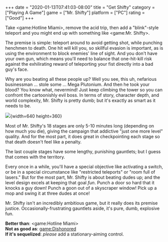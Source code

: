 +++
date = "2020-01-13T07:41:03-08:00"
title = "Get Shifty"
category = ["Playing A Game"]
game = ["Mr. Shifty"]
platform = ["PC"]
rating = ["Good"]
+++

Take <game:Hotline Miami>, remove the acid trip, then add a "blink"-style teleport and you might end up with something like <game:Mr. Shifty>.

The premise is simple: teleport around to avoid getting shot, while punching henchmen to death.  One hit will kill you, so skillful evasion is important, as is using the environment to block enemies' line of sight.  And you don't have your own gun, which means you'll need to balance that one-hit-kill risk against the exhilirating reward of teleporting your fist directly into a bad guy's face.

Why are you beating all these people up?  Well you see, this uh, nefarious businessman ... stole some ... Mega Plutonium.  And then he took your blood?  You know what, nevermind!  Just keep climbing the tower so you can confront the cartoonishly evil boss.  In terms of story, character depth, and world complexity, Mr. Shifty is pretty dumb; but it's exactly as smart as it needs to be.

![]($SiteBaseURL$mrshifty_makeamess.jpg){width=640 height=360}

Most of Mr. Shifty's 18 stages are only 5-10 minutes long (depending on how much you die), giving the campaign that addictive "just one more level" quality.  And for the most part, it does great in checkpointing each stage so that death doesn't feel like a penalty.

The last couple stages have some lengthy, punishing gauntlets; but I guess that comes with the territory.

Every once in a while, you'll have a special objective like activating a switch, or be in a special circumstance like "restricted teleports" or "room full of lasers."  But for the most part, Mr. Shifty is about beating dudes up; and the level design excels at keeping that goal <i>fun</i>.  Punch a door so hard that it knocks a guy down!  Punch a goon out of a skyscraper window!  Pick up a mop and swing it at three dudes at once!

Mr. Shifty isn't an incredibly ambitious game, but it really does its premise justice.  Occasionally-frustrating gauntlets aside, it's pure, dumb, explosive fun.

<b>Better than</b>: <game:Hotline Miami>  
<b>Not as good as</b>: <game:Dishonored>  
<b>If it's sequelized</b>: <i>please</i> add a stationary-aiming control.
